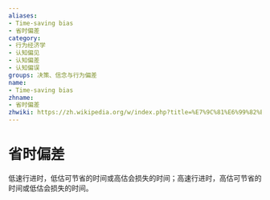 ```yaml
---
aliases:
- Time-saving bias
- 省时偏差
category:
- 行为经济学
- 认知偏见
- 认知偏差
- 认知偏误
groups: 决策、信念与行为偏差
name:
- Time-saving bias
zhname:
- 省时偏差
zhwiki: https://zh.wikipedia.org/w/index.php?title=%E7%9C%81%E6%99%82%E5%81%8F%E8%AA%A4&action=edit&redlink=1
---
```


# 省时偏差

低速行进时，低估可节省的时间或高估会损失的时间；高速行进时，高估可节省的时间或低估会损失的时间。
